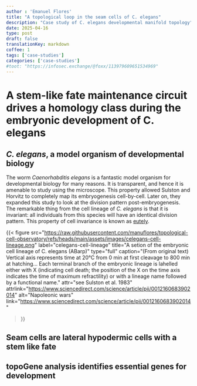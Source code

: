 ```yaml
---
author : 'Emanuel Flores'
title: "A topological loop in the seam cells of C. elegans"
description: "Case study of C. elegans developmental manifold topology"
date: 2025-04-16
type: post
draft: false
translationKey: markdown
coffee: 1
tags: ['case-studies']
categories: ['case-studies']
#toot: "https://infosec.exchange/@foxx/113979609651534969"
---
```


# A stem-like fate maintenance circuit drives a homology class during the embryonic development of C. elegans

<!--
<div class="l-page">
  <iframe src="/interactive_plots/test.html" frameborder='0' scrolling='no' height="500px" width="100%" style="border: 1px dashed grey;"></iframe>
</div>
-->


## *C. elegans*, a model organism of developmental biology

The worm *Caenorhabditis elegans* is a fantastic model organism for developmental biology for many reasons. 
It is transparent, and hence it is amenable to study using the microscope. This property allowed Sulston and Horvitz to 
completely map its embryogenesis cell-by-cell. Later on, they expanded this study to look at the division pattern post-embryogenesis. The remarkable thing from the cell lineage of *C. elegans* is that it is invariant: all individuals from this species will have an identical division pattern.
This property of cell invariance is known as [eutely](https://en.wikipedia.org/wiki/Eutely).

{{< figure
  src="https://raw.githubusercontent.com/manuflores/topological-cell-observatory/refs/heads/main/assets/images/celegans-cell-lineage.png"
  label="celegans-cell-lineage"
  title="A setion of the embryonic cell lineage of C. elegans (ABarp)"
  type="full"
  caption="(From original text) Vertical axis represents time at 20°C from 0 min at first cleavage to 800 min at hatching... Each terminal branch of the embryonic lineage is lahelled either with X (indicating cell death; the position of the X on the time axis indicates the time of maximum refractility) or with a lineage name followed by a functional name."
  attr="see Sulston et al. 1983"
  attrlink="https://www.sciencedirect.com/science/article/pii/0012160683902014"
  alt="Napoleonic wars"
  link="https://www.sciencedirect.com/science/article/pii/0012160683902014"
 >}}

<!--![A section of the embryonic lineage of C. elegans from Sulston et al. 1983]()-->

## Seam cells are lateral hypodermic cells with a stem like fate

## topoGene analysis identifies essential genes for development